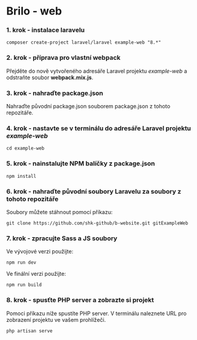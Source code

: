 # Brilo - web

### 1. krok - instalace laravelu
```
composer create-project laravel/laravel example-web "8.*"
```

### 2. krok - příprava pro vlastní webpack
Přejděte do nově vytvořeného adresáře Laravel projektu _example-web_ a odstraňte soubor **webpack.mix.js**.


### 3. krok - nahraďte package.json
Nahraďte původní package.json souborem package.json z tohoto repozitáře.
  

### 4. krok - nastavte se v terminálu do adresáře Laravel projektu _example-web_
```
cd example-web
```
  

### 5. krok - nainstalujte NPM balíčky z package.json
```
npm install
```
  

### 6. krok - nahraďte původní soubory Laravelu za soubory z tohoto repozitáře
Soubory můžete stáhnout pomocí příkazu:
```
git clone https://github.com/shk-github/b-website.git gitExampleWeb
```

### 7. krok - zpracujte Sass a JS soubory
Ve vývojové verzi použijte:
```
npm run dev
```

Ve finální verzi použijte:
```
npm run build
```
  

### 8. krok - spusťte PHP server a zobrazte si projekt
Pomoci příkazu níže spustíte PHP server. V terminálu naleznete URL pro zobrazení projektu ve vašem prohlížeči.
```
php artisan serve
```
